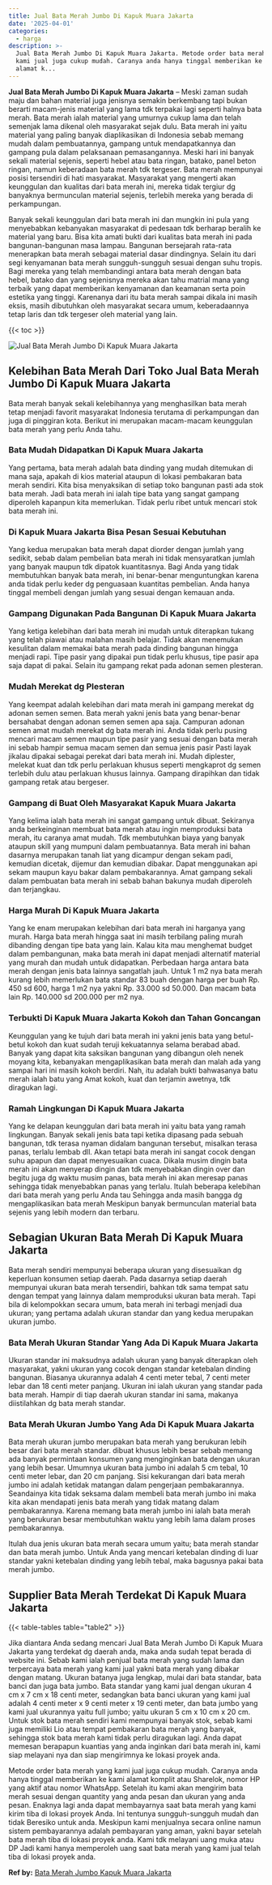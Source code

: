 ```yaml
---
title: Jual Bata Merah Jumbo Di Kapuk Muara Jakarta
date: '2025-04-01'
categories:
  - harga
description: >-
  Jual Bata Merah Jumbo Di Kapuk Muara Jakarta. Metode order bata merah yang
  kami jual juga cukup mudah. Caranya anda hanya tinggal memberikan ke kami
  alamat k...
---
```


**Jual Bata Merah Jumbo Di Kapuk Muara Jakarta** – Meski zaman sudah maju dan bahan material juga jenisnya semakin berkembang tapi bukan berarti macam-jenis material yang lama tdk terpakai lagi seperti halnya bata merah. Bata merah ialah material yang umurnya cukup lama dan telah semenjak lama dikenal oleh masyarakat sejak dulu. Bata merah ini yaitu material yang paling banyak diaplikasikan di Indonesia sebab memang mudah dalam pembuatannya, gampang untuk mendapatkannya dan gampang pula dalam pelaksanaan pemasangannya. Meski hari ini banyak sekali material sejenis, seperti hebel atau bata ringan, batako, panel beton ringan, namun keberadaan bata merah tdk tergeser. Bata merah mempunyai posisi tersendiri di hati masyarakat. Masyarakat yang mengerti akan keunggulan dan kualitas dari bata merah ini, mereka tidak tergiur dg banyaknya bermunculan material sejenis, terlebih mereka yang berada di perkampungan.

Banyak sekali keunggulan dari bata merah ini dan mungkin ini pula yang menyebabkan kebanyakan masyarakat di pedesaan tdk berharap beralih ke material yang baru. Bisa kita amati bukti dari kualitas bata merah ini pada bangunan-bangunan masa lampau. Bangunan bersejarah rata-rata menerapkan bata merah sebagai material dasar dindingnya. Selain itu dari segi kenyamanan bata merah sungguh-sungguh sesuai dengan suhu tropis. Bagi mereka yang telah membandingi antara bata merah dengan bata hebel, batako dan yang sejenisnya mereka akan tahu matrial mana yang terbaik yang dapat memberikan kenyamanan dan keamanan serta poin estetika yang tinggi. Karenanya dari itu bata merah sampai dikala ini masih eksis, masih dibutuhkan oleh masyarakat secara umum, keberadaannya tetap laris dan tdk tergeser oleh material yang lain.

{{< toc >}}

![Jual Bata Merah Jumbo Di Kapuk Muara Jakarta](/images/jual-bata-merah-07.png)

## Kelebihan Bata Merah Dari Toko Jual Bata Merah Jumbo Di Kapuk Muara Jakarta

Bata merah banyak sekali kelebihannya yang menghasilkan bata merah tetap menjadi favorit masyarakat Indonesia terutama di perkampungan dan juga di pinggiran kota. Berikut ini merupakan macam-macam keunggulan bata merah yang perlu Anda tahu.

### Bata Mudah Didapatkan Di Kapuk Muara Jakarta

Yang pertama, bata merah adalah bata dinding yang mudah ditemukan di mana saja, apakah di kios material ataupun di lokasi pembakaran bata merah sendiri. Kita bisa menyaksikan di setiap toko bangunan pasti ada stok bata merah. Jadi bata merah ini ialah tipe bata yang sangat gampang diperoleh kapanpun kita memerlukan. Tidak perlu ribet untuk mencari stok bata merah ini.

### Di Kapuk Muara Jakarta Bisa Pesan Sesuai Kebutuhan

Yang kedua merupakan bata merah dapat diorder dengan jumlah yang sedikit, sebab dalam pembelian bata merah ini tidak mensyaratkan jumlah yang banyak maupun tdk dipatok kuantitasnya. Bagi Anda yang tidak membutuhkan banyak bata merah, ini benar-benar menguntungkan karena anda tidak perlu keder dg penguasaan kuantitas pembelian. Anda hanya tinggal membeli dengan jumlah yang sesuai dengan kemauan anda.

### Gampang Digunakan Pada Bangunan Di Kapuk Muara Jakarta

Yang ketiga kelebihan dari bata merah ini mudah untuk diterapkan tukang yang telah piawai atau malahan masih belajar. Tidak akan menemukan kesulitan dalam memakai bata merah pada dinding bangunan hingga menjadi rapi. Tipe pasir yang dipakai pun tidak perlu khusus, tipe pasir apa saja dapat di pakai. Selain itu gampang rekat pada adonan semen plesteran.

### Mudah Merekat dg Plesteran

Yang keempat adalah kelebihan dari mata merah ini gampang merekat dg adonan semen semen. Bata merah yakni jenis bata yang benar-benar bersahabat dengan adonan semen semen apa saja. Campuran adonan semen amat mudah merekat dg bata merah ini. Anda tidak perlu pusing mencari macam semen maupun tipe pasir yang sesuai dengan bata merah ini sebab hampir semua macam semen dan semua jenis pasir Pasti layak jikalau dipakai sebagai perekat dari bata merah ini. Mudah diplester, melekat kuat dan tdk perlu perlakuan khusus seperti mengkaprot dg semen terlebih dulu atau perlakuan khusus lainnya. Gampang dirapihkan dan tidak gampang retak atau bergeser.

### Gampang di Buat Oleh Masyarakat Kapuk Muara Jakarta

Yang kelima ialah bata merah ini sangat gampang untuk dibuat. Sekiranya anda berkeinginan membuat bata merah atau ingin memproduksi bata merah, itu caranya amat mudah. Tdk membutuhkan biaya yang banyak ataupun skill yang mumpuni dalam pembuatannya. Bata merah ini bahan dasarnya merupakan tanah liat yang dicampur dengan sekam padi, kemudian dicetak, dijemur dan kemudian dibakar. Dapat menggunakan api sekam maupun kayu bakar dalam pembakarannya. Amat gampang sekali dalam pembuatan bata merah ini sebab bahan bakunya mudah diperoleh dan terjangkau.

### Harga Murah Di Kapuk Muara Jakarta

Yang ke enam merupakan kelebihan dari bata merah ini harganya yang murah. Harga bata merah hingga saat ini masih terbilang paling murah dibanding dengan tipe bata yang lain. Kalau kita mau menghemat budget dalam pembangunan, maka bata merah ini dapat menjadi alternatif material yang murah dan mudah untuk didapatkan. Perbedaan harga antara bata merah dengan jenis bata lainnya sangatlah jauh. Untuk 1 m2 nya bata merah kurang lebih memerlukan bata standar 83 buah dengan harga per buah Rp. 450 sd 600, harga 1 m2 nya yakni Rp. 33.000 sd 50.000. Dan macam bata lain Rp. 140.000 sd 200.000 per m2 nya.

### Terbukti Di Kapuk Muara Jakarta Kokoh dan Tahan Goncangan

Keunggulan yang ke tujuh dari bata merah ini yakni jenis bata yang betul-betul kokoh dan kuat sudah teruji kekuatannya selama berabad abad. Banyak yang dapat kita saksikan bangunan yang dibangun oleh nenek moyang kita, kebanyakan mengaplikasikan bata merah dan malah ada yang sampai hari ini masih kokoh berdiri. Nah, itu adalah bukti bahwasanya batu merah ialah batu yang Amat kokoh, kuat dan terjamin awetnya, tdk diragukan lagi.

### Ramah Lingkungan Di Kapuk Muara Jakarta

Yang ke delapan keunggulan dari bata merah ini yaitu bata yang ramah lingkungan. Banyak sekali jenis bata tapi ketika dipasang pada sebuah bangunan, tdk terasa nyaman didalam bangunan tersebut, misalkan terasa panas, terlalu lembab dll. Akan tetapi bata merah ini sangat cocok dengan suhu apapun dan dapat menyesuaikan cuaca. Dikala musim dingin bata merah ini akan menyerap dingin dan tdk menyebabkan dingin over dan begitu juga dg waktu musim panas, bata merah ini akan meresap panas sehingga tidak menyebabkan panas yang terlalu. Itulah beberapa kelebihan dari bata merah yang perlu Anda tau Sehingga anda masih bangga dg mengaplikasikan bata merah Meskipun banyak bermunculan material bata sejenis yang lebih modern dan terbaru.

## Sebagian Ukuran Bata Merah Di Kapuk Muara Jakarta

Bata merah sendiri mempunyai beberapa ukuran yang disesuaikan dg keperluan konsumen setiap daerah. Pada dasarnya setiap daerah mempunyai ukuran bata merah tersendiri, bahkan tdk sama tempat satu dengan tempat yang lainnya dalam memproduksi ukuran bata merah. Tapi bila di kelompokkan secara umum, bata merah ini terbagi menjadi dua ukuran; yang pertama adalah ukuran standar dan yang kedua merupakan ukuran jumbo.

### Bata Merah Ukuran Standar Yang Ada Di Kapuk Muara Jakarta

Ukuran standar ini maksudnya adalah ukuran yang banyak diterapkan oleh masyarakat, yakni ukuran yang cocok dengan standar ketebalan dinding bangunan. Biasanya ukurannya adalah 4 centi meter tebal, 7 centi meter lebar dan 18 centi meter panjang. Ukuran ini ialah ukuran yang standar pada bata merah. Hampir di tiap daerah ukuran standar ini sama, makanya diistilahkan dg bata merah standar.

### Bata Merah Ukuran Jumbo Yang Ada Di Kapuk Muara Jakarta

Bata merah ukuran jumbo merupakan bata merah yang berukuran lebih besar dari bata merah standar. dibuat khusus lebih besar sebab memang ada banyak permintaan konsumen yang menginginkan bata dengan ukuran yang lebih besar. Umumnya ukuran bata jumbo ini adalah 5 cm tebal, 10 centi meter lebar, dan 20 cm panjang. Sisi kekurangan dari bata merah jumbo ini adalah ketidak matangan dalam pengerjaan pembakarannya. Seandainya kita tidak seksama dalam membeli bata merah jumbo ini maka kita akan mendapati jenis bata merah yang tidak matang dalam pembakarannya. Karena memang bata merah jumbo ini ialah bata merah yang berukuran besar membutuhkan waktu yang lebih lama dalam proses pembakarannya.

Itulah dua jenis ukuran bata merah secara umum yaitu; bata merah standar dan bata merah jumbo. Untuk Anda yang mencari ketebalan dinding di luar standar yakni ketebalan dinding yang lebih tebal, maka bagusnya pakai bata merah jumbo.

## Supplier Bata Merah Terdekat Di Kapuk Muara Jakarta

{{< table-tables table="table2" >}}

Jika diantara Anda sedang mencari Jual Bata Merah Jumbo Di Kapuk Muara Jakarta yang terdekat dg daerah anda, maka anda sudah tepat berada di website ini. Sebab kami ialah penjual bata merah yang sudah lama dan terpercaya bata merah yang kami jual yakni bata merah yang dibakar dengan matang. Ukuran batanya juga lengkap, mulai dari bata standar, bata banci dan juga bata jumbo. Bata standar yang kami jual dengan ukuran 4 cm x 7 cm x 18 centi meter, sedangkan bata banci ukuran yang kami jual adalah 4 centi meter x 9 centi meter x 19 centi meter, dan bata jumbo yang kami jual ukurannya yaitu full jumbo; yaitu ukuran 5 cm x 10 cm x 20 cm. Untuk stok bata merah sendiri kami mempunyai banyak stok, sebab kami juga memiliki Lio atau tempat pembakaran bata merah yang banyak, sehingga stok bata merah kami tidak perlu diragukan lagi. Anda dapat memesan berapapun kuantias yang anda inginkan dari bata merah ini, kami siap melayani nya dan siap mengirimnya ke lokasi proyek anda.

Metode order bata merah yang kami jual juga cukup mudah. Caranya anda hanya tinggal memberikan ke kami alamat komplit atau Sharelok, nomor HP yang aktif atau nomor WhatsApp. Setelah itu kami akan mengirim bata merah sesuai dengan quantity yang anda pesan dan ukuran yang anda pesan. Enaknya lagi anda dapat membayarnya saat bata merah yang kami kirim tiba di lokasi proyek Anda. Ini tentunya sungguh-sungguh mudah dan tidak Beresiko untuk anda. Meskipun kami menjualnya secara online namun sistem pembayarannya adalah pembayaran yang aman, yakni bayar setelah bata merah tiba di lokasi proyek anda. Kami tdk melayani uang muka atau DP Jadi kami hanya memperoleh uang saat bata merah yang kami jual telah tiba di lokasi proyek anda.

**Ref by:** [Bata Merah Jumbo Kapuk Muara Jakarta](https://id.wikipedia.org/wiki/Bata)
